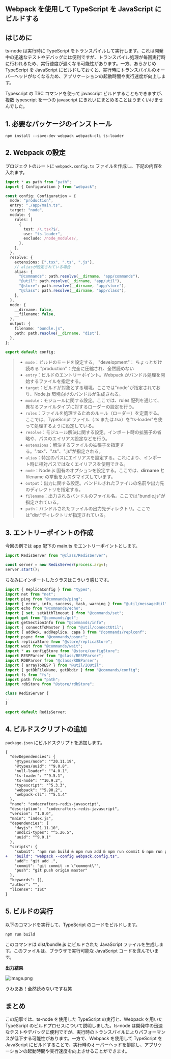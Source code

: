 ## Webpack を使用して TypeScript を JavaScript にビルドする

## はじめに

ts-node は実行時に TypeScript をトランスパイルして実行します。これは開発中の迅速なテストやデバッグには便利ですが、トランスパイル処理が毎回実行時に行われるため、実行速度が遅くなる可能性があります。一方、あらかじめ TypeScript を JavaScript にビルドしておくと、実行時にトランスパイルのオーバーヘッドがなくなるため、アプリケーションの起動時間や実行速度が向上します。

Typescript の TSC コマンドを使って javascript ビルドすることもできますが、複数 typescript を一つの javascript にきれいにまとめることはうまくいけませんでした。

## 1. 必要なパッケージのインストール

```
npm install --save-dev webpack webpack-cli ts-loader
```

## 2. Webpack の設定

プロジェクトのルートに `webpack.config.ts` ファイルを作成し、下記の内容を入れます。

```typescript:webpack.config.ts
import * as path from "path";
import { Configuration } from "webpack";

const config: Configuration = {
  mode: "production",
  entry: "./app/main.ts",
  target: "node",
  module: {
    rules: [
      {
        test: /\.tsx?$/,
        use: "ts-loader",
        exclude: /node_modules/,
      },
    ],
  },
  resolve: {
    extensions: [".tsx", ".ts", ".js"],
    // aliasが設定されている場合
    alias: {
      "@commands": path.resolve(__dirname, "app/commands"),
      "@util": path.resolve(__dirname, "app/util"),
      "@store": path.resolve(__dirname, "app/store"),
      "@class": path.resolve(__dirname, "app/class"),
    },
  },
  node: {
    __dirname: false,
    __filename: false,
  },
  output: {
    filename: "bundle.js",
    path: path.resolve(__dirname, "dist"),
  },
};

export default config;
```

> - `mode`：ビルドのモードを設定する。
>   "development"： ちょっとだけ読める
>   "production"：完全に圧縮され、全然読めない
> - `entry`：ビルドのエントリーポイント。Webpack がバンドル処理を開始するファイルを指定する。
> - `target`：ビルドが対象とする環境。ここでは"node"が指定されており、Node.js 環境向けのバンドルが生成される。
> - `module`：モジュールに関する設定。ここでは、rules 配列を通じて、異なるファイルタイプに対するローダーの設定を行う。
> - `rules`：ファイルを処理するためのルール（ローダー）を定義する。ここでは、TypeScript ファイル（.ts または.tsx）を"ts-loader"を使って処理するように設定している。
> - `resolve`：モジュール解決に関する設定。インポート時の拡張子の省略や、パスのエイリアス設定などを行う。
> - `extensions`：解決するファイルの拡張子を指定する。".tsx"、".ts"、".js"が指定される。
> - `alias`：特定のパスにエイリアスを設定する。これにより、インポート時に相対パスではなくエイリアスを使用できる。
> - `node`：Node.js 固有のオプションを設定する。ここでは、**dirname と**filename の挙動をカスタマイズしています。
> - `output`：出力に関する設定。バンドルされたファイルの名前や出力先のディレクトリを指定する。
> - `filename`：出力されるバンドルのファイル名。ここでは"bundle.js"が指定されている。
> - `path`：バンドルされたファイルの出力先ディレクトリ。ここでは"dist"ディレクトリが指定されている。

## 3. エントリーポイントの作成

今回の例では app 配下の main.ts をエントリーポイントとします。

```typescript:app/main.ts
import RedisServer from "@class/RedisServer";

const server = new RedisServer(process.argv);
server.start();
```

ちなみにインポートしたクラスはこういう感じです。

```typescript:app/class/RedisServer.ts
import { ReplicaConfig } from "types";
import net from "net";
import ping from "@commands/ping";
import { error, info, success, task, warning } from "@util/messageUtil";
import echo from "@commands/echo";
import { set, setWithTimeout } from "@commands/set";
import get from "@commands/get";
import getSectionInfo from "@commands/info";
import { connectToMaster } from "@util/connectUtil";
import { addAck, addReplica, capa } from "@commands/replconf";
import psync from "@commands/psync";
import replicaStore from "@store/replicaStore";
import wait from "@commands/wait";
import * as configStore from "@store/configStore";
import RESPParser from "@class/RESPParser";
import RDBParser from "@class/RDBParser";
import { arrayToRESP } from "@util/IOUtil";
import { getDbFileName, getDbdir } from "@commands/config";
import fs from "fs";
import path from "path";
import rdbStore from "@store/rdbStore";

class RedisServer {
...
}

export default RedisServer;
```

## 4. ビルドスクリプトの追加

`package.json` にビルドスクリプトを追加します。

```diff javascript:package.json
{
  "devDependencies": {
    "@types/node": "^20.11.19",
    "@types/uuid": "^9.0.8",
    "null-loader": "^4.0.1",
    "ts-loader": "^9.5.1",
    "ts-node": "^10.9.2",
    "typescript": "^5.3.3",
    "webpack": "^5.90.2",
    "webpack-cli": "^5.1.4"
  },
  "name": "codecrafters-redis-javascript",
  "description":  "codecrafters-redis-javascript",
  "version": "1.0.0",
  "main": "index.js",
  "dependencies": {
    "dayjs": "^1.11.10",
    "undici-types": "^5.26.5",
    "uuid": "^9.0.1"
  },
  "scripts": {
    "submit": "npm run build & npm run add & npm run commit & npm run push",
+   "build": "webpack --config webpack.config.ts",
    "add": "git add .",
    "commit": "git commit -m \"comment\"",
    "push": "git push origin master"
  },
  "keywords": [],
  "author": "",
  "license": "ISC"
}

```

## 5. ビルドの実行

以下のコマンドを実行して、TypeScript のコードをビルドします。

```
npm run build
```

このコマンドは dist/bundle.js にビルドされた JavaScript ファイルを生成します。このファイルは、ブラウザで実行可能な JavaScript コードを含んでいます。

**出力結果**

![image.png](https://qiita-image-store.s3.ap-northeast-1.amazonaws.com/0/3760374/b0cfdba3-7a4a-ea3b-92fa-97f3808193e6.png)

うわああ！全然読めないですね笑

## まとめ

この記事では、ts-node を使用した TypeScript の実行と、Webpack を用いた TypeScript のビルドプロセスについて説明しました。ts-node は開発中の迅速なテストやデバッグに便利ですが、実行時のトランスパイルによりパフォーマンスが低下する可能性があります。一方で、Webpack を使用して TypeScript を JavaScript にビルドすることで、実行時のオーバーヘッドを排除し、アプリケーションの起動時間や実行速度を向上させることができます。
